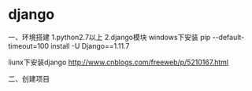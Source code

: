 # django

一、环境搭建
1.python2.7以上
2.django模块
  windows下安装
	pip --default-timeout=100 install -U Django==1.11.7
  
  liunx下安装django
    http://www.cnblogs.com/freeweb/p/5210167.html
	
二、创建项目	
	
	